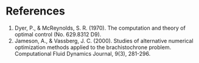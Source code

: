 <h1>References</h1>

1. Dyer, P., & McReynolds, S. R. (1970). The computation and theory of
optimal control (No. 629.8312 D9). <br/>
2. Jameson, A., & Vassberg, J. C. (2000). Studies of alternative
numerical optimization methods applied to the brachistochrone
problem. Computational Fluid Dynamics Journal, 9(3), 281-296.
